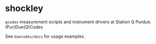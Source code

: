 # shockley

`qcodes` measurement scripts and instrument drivers at Station Q Purdue. (Pur)Due(Q)Codes

See `duecodes/docs` for usage examples.
